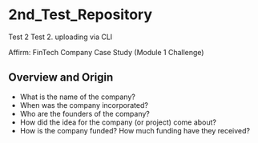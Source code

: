 # 2nd_Test_Repository

Test 2 Test 2. uploading via CLI

Affirm: FinTech Company Case Study
(Module 1 Challenge)


## Overview and Origin 
* What is the name of the company? 
* When was the company incorporated? 
* Who are the founders of the company? 
* How did the idea for the company (or project) come about? 
* How is the company funded? How much funding have they received? 
